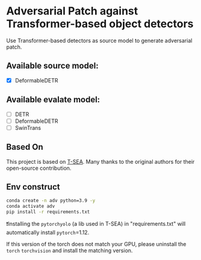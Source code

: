 # Adversarial Patch against Transformer-based object detectors

Use Transformer-based detectors as source model to generate adversarial patch.

## Available source model:

* [X] DeformableDETR

## Available evalate model:

* [ ] DETR
* [ ] DeformableDETR
* [ ] SwinTrans

## Based On

This project is based on [T-SEA](https://github.com/VDIGPKU/T-SEA).
Many thanks to the original authors for their open-source contribution.

## Env construct

```bash
conda create -n adv python=3.9 -y
conda activate adv
pip install -r requirements.txt
```

❗️Installing the `pytorchyolo` (a lib used in T-SEA) in "requirements.txt"  will automatically install  `pytorch`=1.12. 

If this version of the torch does not match your GPU, please uninstall the `torch` `torchvision` and install the matching version.
